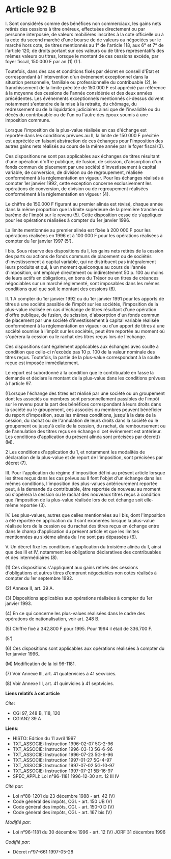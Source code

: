 # Article 92 B

I. Sont considérés comme des bénéfices non commerciaux, les gains nets retirés des cessions à titre onéreux, effectuées
directement ou par personne interposée, de valeurs mobilières inscrites à la cote officielle ou à la cote du second marché
d'une bourse de de valeurs ou négociées sur le marché hors cote, de titres mentionnés au 1° de l'article 118, aux 6° et 7° de
l'article 120, de droits portant sur ces valeurs ou de titres représentatifs des mêmes valeurs ou titres, lorsque le montant
de ces cessions excède, par foyer fiscal, 150.000 F par an (1) (1').

Toutefois, dans des cas et conditions fixés par décret en conseil d'Etat et correspondant à l'intervention d'un événement
exceptionnel dans la situation personnelle, familiale ou professionnelle du contribuable (2), le franchissement de la limite
précitée de 150.000 F est apprécié par référence à la moyenne des cessions de l'année considérée et des deux années
précédentes. Les événements exceptionnels mentionnés ci-dessus doivent notamment s'entendre de la mise à la retraite, du
chômage, du redressement ou de la liquidation judiciaires ainsi que de l'invalidité ou du décès du contribuable ou de l'un ou
l'autre des époux soumis à une imposition commune.

Lorsque l'imposition de la plus-value réalisée en cas d'échange est reportée dans les conditions prévues au II, la limite de
150 000 F précitée est appréciée en faisant abstraction de ces échanges pour l'imposition des autres gains nets réalisés au
cours de la même année par le foyer fiscal (3).

Ces dispositions ne sont pas applicables aux échanges de titres résultant d'une opération d'offre publique, de fusion, de
scission, d'absorption d'un fonds commun de placement par une société d'investissement à capital variable, de conversion, de
division ou de regroupement, réalisée conformément à la réglementation en vigueur. Pour les échanges réalisés à compter 1er
janvier 1992, cette exception concerne exclusivement les opérations de conversion, de division ou de regroupement réalisées
conformément à la réglementation en vigueur (4).

Le chiffre de 150.000 F figurant au premier alinéa est révisé, chaque année dans la même proportion que la limite supérieure
de la première tranche du barème de l'impôt sur le revenu (5). Cette disposition cesse de s'appliquer pour les opérations
réalisées à compter du 1er janvier 1996.

La limite mentionnée au premier alinéa est fixée à 200 000 F pour les opérations réalisées en 1996 et à 100 000 F pour les
opérations réalisées à compter du 1er janvier 1997 (5').

I bis. Sous réserve des dispositions du I, les gains nets retirés de la cession des parts ou actions de fonds communs de
placement ou de sociétés d'investissement à capital variable, qui ne distribuent pas intégralement leurs produits et qui, à
un moment quelconque au cours de l'année d'imposition, ont employé directement ou indirectement 50 p. 100 au moins de leurs
actifs en obligations, en bons du Trésor ou en titres de créances négociables sur un marché réglementé, sont imposables dans
les mêmes conditions quel que soit le montant des cessions (6).

II. 1 A compter du 1er janvier 1992 ou du 1er janvier 1991 pour les apports de titres à une société passible de l'impôt sur
les sociétés, l'imposition de la plus-value réalisée en cas d'échange de titres résultant d'une opération d'offre publique,
de fusion, de scission, d'absorption d'un fonds commun de placement par une société d'investissement à capital variable
réalisée conformément à la réglementation en vigueur ou d'un apport de titres à une société soumise à l'impôt sur les
sociétés, peut être reportée au moment où s'opérera la cession ou le rachat des titres reçus lors de l'échange.

Ces dispositions sont également applicables aux échanges avec soulte à condition que celle-ci n'excède pas 10 p. 100 de la
valeur nominale des titres reçus. Toutefois, la partie de la plus-value correspondant à la soulte reçue est imposée
immédiatement.

Le report est subordonné à la condition que le contribuable en fasse la demande et déclare le montant de la plus-value dans
les conditions prévues à l'article 97.

((Lorsque l'échange des titres est réalisé par une société ou un groupement dont les associés ou membres sont personnellement
passibles de l'impôt sur le revenu pour la part des bénéfices correspondant à leurs droits dans la société ou le groupement,
ces associés ou membres peuvent bénéficier du report d'imposition, sous les mêmes conditions, jusqu'à la date de la cession,
du rachat ou de l'annulation de leurs droits dans la société ou le groupement ou jusqu'à celle de la cession, du rachat, du
remboursement ou de l'annulation des titres reçus en échange si cet événement est antérieur. Les conditions d'application du
présent alinéa sont précisées par décret)) (M).

2 Les conditions d'application du 1, et notamment les modalités de déclaration de la plus-value et de report de l'imposition,
sont précisées par décret (7).

III. Pour l'application du régime d'imposition défini au présent article lorsque les titres reçus dans les cas prévus au II
font l'objet d'un échange dans les mêmes conditions, l'imposition des plus-values antérieurement reportée peut, à la demande
du contribuable, être reportée de nouveau au moment où s'opérera la cession ou le rachat des nouveaux titres reçus à
condition que l'imposition de la plus-value réalisée lors de cet échange soit elle-même reportée (3).

IV. Les plus-values, autres que celles mentionnées au I bis, dont l'imposition a été reportée en application du II sont
exonérées lorsque la plus-value réalisée lors de la cession ou du rachat des titres reçus en échange entre dans le champ
d'application du présent article et que les limites mentionnées au sixième alinéa du I ne sont pas dépassées (6).

V. Un décret fixe les conditions d'application du troisième alinéa du I, ainsi que des III et IV, notamment les obligations
déclaratives des contribuables et des intermédiaires (8).

(1) Ces dispositions s'appliquent aux gains retirés des cessions d'obligations et autres titres d'emprunt négociables non
cotés réalisés à compter du 1er septembre 1992.

(2) Annexe II, art. 39 A.

(3) Dispositions applicables aux opérations réalisées à compter du 1er janvier 1993.

(4) En ce qui concerne les plus-values réalisées dans le cadre des opérations de nationalisation, voir art. 248 B.

(5) Chiffre fixé à 342.800 F pour 1995. Pour 1994 il était de 336.700 F.

(5')

(6) Ces dispositions  sont applicables aux opérations réalisées à compter du 1er janvier 1996..

(M) Modification de la loi 96-1181.

(7) Voir Annexe III, art. 41 quatervicies à 41 sexvicies.

(8) Voir Annexe III, art. 41 quinvicies à 41 septvicies.

**Liens relatifs à cet article**

_Cite_:

  - CGI 97, 248 B, 118, 120
  - CGIAN2 39 A

**Liens**:

  - HISTO: Edition du 11 avril 1997
  - TXT_ASSOCIE: Instruction 1996-02-07 5G-2-96
  - TXT_ASSOCIE: Instruction 1996-03-13 5G-6-96
  - TXT_ASSOCIE: Instruction 1996-07-23 5G-9-96
  - TXT_ASSOCIE: Instruction 1997-01-27 5G-4-97
  - TXT_ASSOCIE: Instruction 1997-07-02 5G-10-97
  - TXT_ASSOCIE: Instruction 1997-07-21 5B-16-97
  - SPEC_APPLI: Loi n°96-1181 1996-12-30 art. 12 III IV

_Cité par_:

  - Loi n°88-1201 du 23 décembre 1988 - art. 42 (V)
  - Code général des impôts, CGI. - art. 150 UB (V)
  - Code général des impôts, CGI. - art. 150-0 D (V)
  - Code général des impôts, CGI. - art. 167 bis (V)

_Modifié par_:

  - Loi n°96-1181 du 30 décembre 1996 - art. 12 (V) JORF 31 décembre 1996

_Codifié par_:

  - Décret n°97-661 1997-05-28
